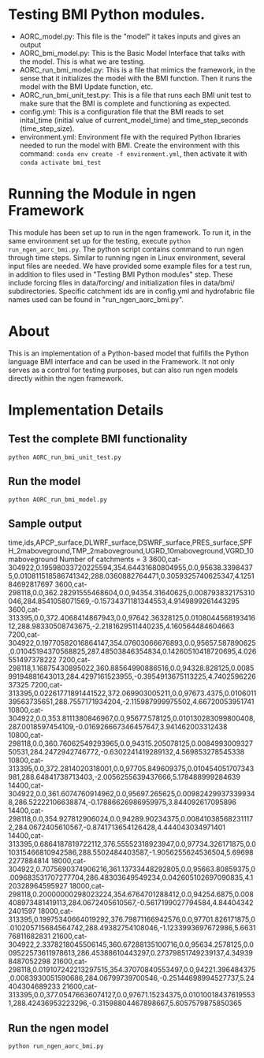# Testing BMI Python modules.
 - AORC_model.py: This file is the "model" it takes inputs and gives an output
 - AORC_bmi_model.py: This is the Basic Model Interface that talks with the model. This is what we are testing.
 - AORC_run_bmi_model.py: This is a file that mimics the framework, in the sense that it initializes the model with the BMI function. Then it runs the model with the BMI Update function, etc.
 - AORC_run_bmi_unit_test.py: This is a file that runs each BMI unit test to make sure that the BMI is complete and functioning as expected.
 - config.yml: This is a configuration file that the BMI reads to set inital_time (initial value of current_model_time) and time_step_seconds (time_step_size).
 - environment.yml: Environment file with the required Python libraries needed to run the model with BMI. Create the environment with this command: `conda env create -f environment.yml`, then activate it with `conda activate bmi_test`

# Running the Module in ngen Framework
This module has been set up to run in the ngen framework. To run it, in the same environment set up for the testing, execute `python run_ngen_aorc_bmi.py`. The python script contains command to run ngen through time steps. Similar to running ngen in Linux environment, several input files are needed. We have provided some example files for a test run, in addition to files used in "Testing BMI Python modules" step. These include forcing files in data/forcing/ and initialization files in data/bmi/ subdirectories. Specific catchment ids are in config.yml and hydrofabric file names used can be found in "run_ngen_aorc_bmi.py".

# About
This is an implementation of a Python-based model that fulfills the Python language BMI interface and can be used in the Framework. It not only serves as a control for testing purposes, but can also run ngen models directly within the ngen framework.

# Implementation Details

## Test the complete BMI functionality
`python AORC_run_bmi_unit_test.py`

## Run the model
`python AORC_run_bmi_model.py`

## Sample output
time,ids,APCP_surface,DLWRF_surface,DSWRF_surface,PRES_surface,SPFH_2maboveground,TMP_2maboveground,UGRD_10maboveground,VGRD_10maboveground
Number of catchments =  3
3600,cat-304922,0.19598033720225594,354.64431680804955,0.0,95638.33984375,0.010811518586741342,288.0360882764471,0.3059325740625347,4.125184692817697
3600,cat-298118,0.0,362.28291555468604,0.0,94354.31640625,0.008793832175310046,284.8541058071569,-0.15734371181344553,4.9149899261443295
3600,cat-313395,0.0,372.4068414867943,0.0,97642.36328125,0.010804456819341612,288.98330508743675,-2.2181629511440235,4.160564484604663
7200,cat-304922,0.19770582016864147,354.07603066676893,0.0,95657.587890625,0.01045194370568825,287.48503846354834,0.14260510418720695,4.026551497378222
7200,cat-298118,1.16875430895022,360.88564990886516,0.0,94328.828125,0.008599194881643013,284.4297161523955,-0.3954913675113225,4.740259622637325
7200,cat-313395,0.02261771891441522,372.069903005211,0.0,97673.4375,0.010601139563735651,288.7557171934204,-2.115987999975502,4.66720053951741
10800,cat-304922,0.0,353.8111380846967,0.0,95677.578125,0.010130283099800408,287.0018597454109,-0.016926667346457647,3.941462003312438
10800,cat-298118,0.0,360.76062549293965,0.0,94315.205078125,0.008499300932750531,284.2472942746772,-0.6302241419289132,4.569853278545338
10800,cat-313395,0.0,372.2814020318001,0.0,97705.849609375,0.010454051707343981,288.64841738713403,-2.0056255639437666,5.178488999284639
14400,cat-304922,0.0,361.6074760914962,0.0,95697.265625,0.009824299373399348,286.52222106638874,-0.17886626986959975,3.844092617095896
14400,cat-298118,0.0,354.927812906024,0.0,94289.90234375,0.008410385682311172,284.0672405610567,-0.8741713654126428,4.444043034971401
14400,cat-313395,0.6864187819722112,376.55552318923947,0.0,97734.326171875,0.010315466810942586,288.5502484403587,-1.9056255624536504,5.696982277884814
18000,cat-304922,0.7075690374906216,361.13733448292805,0.0,95663.80859375,0.009683531707277704,286.48303649549234,0.042605102697090835,4.120328964595927
18000,cat-298118,0.20000000298023224,354.6764701288412,0.0,94254.6875,0.008408973481419113,284.0672405610567,-0.5617199027794584,4.844043422401597
18000,cat-313395,0.19975340664019292,376.79871166942576,0.0,97701.826171875,0.010205715684564742,288.49382754108046,-1.1233993697672986,5.663176811682831
21600,cat-304922,2.3378218045506145,360.67288135100716,0.0,95634.2578125,0.009522573611978613,286.45388610443297,0.27379851749239137,4.349398487052298
21600,cat-298118,0.019107242213297515,354.37070840553497,0.0,94221.396484375,0.0083930051590686,284.06799739700546,-0.25144698994527737,5.24404304689233
21600,cat-313395,0.0,377.05476636074127,0.0,97671.15234375,0.010100184376195531,288.42436953223296,-0.31598804467898667,5.6057579875850365

## Run the ngen model
`python run_ngen_aorc_bmi.py`
